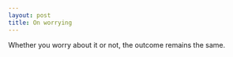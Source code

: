 ```yaml
---
layout: post
title: On worrying
---
```


Whether you worry about it or not, the outcome remains the same.
